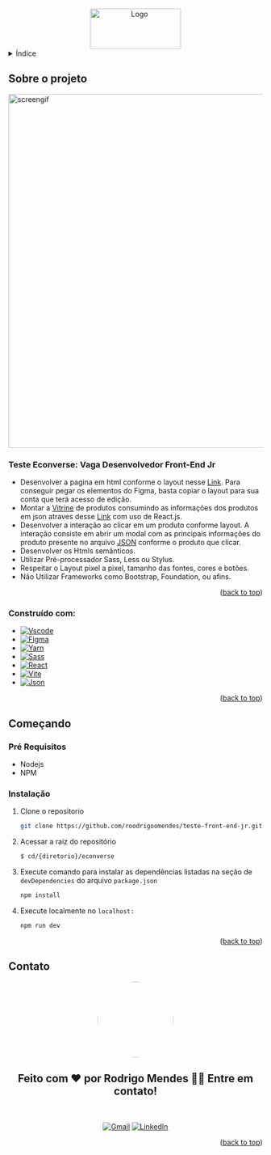 
<a name="readme-top"></a>

<!-- PROJECT LOGO -->
<br />
<div align="center">
    <img src="https://www.econverse.com.br/wp-content/uploads/2022/01/logo-econverse-white.png" alt="Logo" width="180" height="80">
</div>


<!-- TABLE OF CONTENTS -->
<details>
  <summary>Índice</summary>
  <ol>
    <li>
      <a href="#about-the-project">Sobre o projeto</a>
      <ul>
        <li><a href="#built-with">Construído</a></li>
      </ul>
    </li>
    <li>
      <a href="#getting-started">Começando</a>
      <ul>
        <li><a href="#prerequisites">Pré-requisitos</a></li>
        <li><a href="#installation">Instalação</a></li>
      </ul>
    </li>
    <li><a href="#contact">Contato</a></li>
  </ol>
</details>



<!-- ABOUT THE PROJECT -->
## Sobre o projeto

<img  alt="screengif" width="700" src="https://github.com/roodrigoomendes/teste-front-end-jr/blob/main/econverse/src/assets/grava%C3%A7%C3%A3o.gif">


### Teste Econverse: Vaga Desenvolvedor Front-End Jr
- Desenvolver a pagina em html conforme o layout nesse [Link](https://www.figma.com/file/rWnzPeoxgynuNPsJjV0VmV/Teste-Front-End-Jr?node-id=0%3A1). Para conseguir pegar os elementos do Figma, basta copiar o layout para sua conta que terá acesso de edição.
- Montar a [Vitrine](https://app.econverse.com.br/teste-front-end/junior/tecnologia/layout/vitrine-produtos.png) de produtos consumindo as informações dos produtos em json atraves desse [Link](https://app.econverse.com.br/teste-front-end/junior/tecnologia/lista-produtos/produtos.json) com uso de React.js.
- Desenvolver a interação ao clicar em um produto conforme layout. A interação consiste em abrir um modal com as principais informações do produto presente no arquivo [JSON](https://app.econverse.com.br/teste-front-end/junior/tecnologia/lista-produtos/produtos.json) conforme o produto que clicar.
- Desenvolver os Htmls semânticos.
- Utilizar Pré-processador Sass, Less ou Stylus.
- Respeitar o Layout pixel a pixel, tamanho das fontes, cores e botões.
- Não Utilizar Frameworks como Bootstrap, Foundation, ou afins.


<p align="right">(<a href="#readme-top">back to top</a>)</p>

### Construído com:

* [![Vscode][Vscode-shield]][Vscode-url]
* [![Figma][Figma-shield]][Figma-url]
* [![Yarn][yarn-shield]][yarn-url]
* [![Sass][sass-shield]][sass-url]
* [![React][React.js]][React-url]
* [![Vite][Vite.js]][Vite-url]
* [![Json][Json-shield]][Json-url]

<p align="right">(<a href="#readme-top">back to top</a>)</p>

<!-- GETTING STARTED -->
## Começando

### Pré Requisitos

- Nodejs
- NPM 

### Instalação

1. Clone o repositorio
   ```sh
   git clone https://github.com/roodrigoomendes/teste-front-end-jr.git
   ```

2. Acessar a raiz do repositório
    ```sh
    $ cd/{diretorio}/econverse
    ```

3. Execute comando para instalar as dependências listadas na seção de `devDependencies` do arquivo `package.json`

   ```sh
   npm install
   ```

4. Execute localmente no `localhost:`
   ```sh
   npm run dev
   ```

<p align="right">(<a href="#readme-top">back to top</a>)</p>


<!-- CONTACT -->
## Contato

<div align="center">
  <img style="border-radius: 50%;" src="https://github.com/roodrigoomendes.png" width="150px" alt=""/>
  <br />
  <h2> Feito com ❤️ por Rodrigo Mendes 👋🏽 Entre em contato! </h2>
  <br/>

 <a href="mailto:roodrigoomendessilva@gmail.com">![Gmail](https://img.shields.io/badge/Gmail-D14836?style=for-the-badge&logo=gmail&logoColor=white)</a>
 <a href="https://www.linkedin.com/in/rodrigomendes-/" target="_blank">![LinkedIn](https://img.shields.io/badge/linkedin-%230077B5.svg?style=for-the-badge&logo=linkedin&logoColor=white)</a> 
<div>


<p align="right">(<a href="#readme-top">back to top</a>)</p>




<!-- MARKDOWN LINKS & IMAGES -->
<!-- https://www.markdownguide.org/basic-syntax/#reference-style-links -->

[sass-shield]: https://img.shields.io/badge/Sass-CC6699?style=for-the-badge&logo=sass&logoColor=white
[sass-url]: https://sass-lang.com/

[Figma-shield]: https://img.shields.io/badge/Figma-F24E1E?style=for-the-badge&logo=figma&logoColor=white
[Figma-url]: https://www.figma.com/file/rWnzPeoxgynuNPsJjV0VmV/Teste-Front-End-Jr?node-id=0%3A1

[Json-shield]: https://img.shields.io/badge/json-5E5C5C?style=for-the-badge&logo=json&logoColor=white
[Json-url]: https://app.econverse.com.br/teste-front-end/junior/tecnologia/lista-produtos/produtos.json

[Vscode-shield]: https://img.shields.io/badge/VSCode-0078D4?style=for-the-badge&logo=visual%20studio%20code&logoColor=white
[Vscode-url]: https://code.visualstudio.com/

[yarn-shield]: https://img.shields.io/badge/Yarn-2C8EBB?style=for-the-badge&logo=yarn&logoColor=white
[yarn-url]: https://classic.yarnpkg.com/lang/en/docs/cli/init/


[linkedin-shield]: https://img.shields.io/badge/-LinkedIn-black.svg?style=for-the-badge&logo=linkedin&colorB=555
[linkedin-url]: https://linkedin.com/in/othneildrew

[React.js]: https://img.shields.io/badge/React-20232A?style=for-the-badge&logo=react&logoColor=61DAFB
[React-url]: https://reactjs.org/

[Vite.js]: https://img.shields.io/badge/Vite-B73BFE?style=for-the-badge&logo=vite&logoColor=FFD62E
[Vite-url]: https://vitejs.dev/

